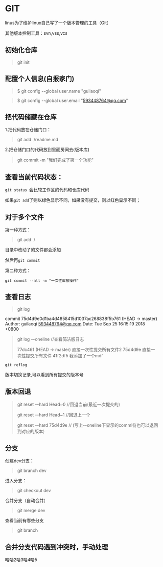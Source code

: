 # GIT

linus为了维护linux自己写了一个版本管理的工具（Git）

其他版本控制工具：svn,vss,vcs 

## 初始化仓库

> git init

## 配置个人信息(自报家门)

> $ git config --global user.name "guilaoqi"

> $ git config --global user.email "593448764@qq.com"

## 把代码储藏在仓库

1.把代码放在仓储门口：

> git add ./readme.md

2.把仓储门口的代码放到里面房间去(版本库)

> git commit -m "我们完成了第一个功能"

## 查看当前代码状态：

`git status `会比较工作区的代码和仓库代码

如果`git add`了则以绿色显示不同，如果没有提交，则以红色显示不同；

## 对于多个文件

第一种方式：

> git add ./

目录中改动了的文件都会添加

然后再`git commit`

第二种方式：

`git commit --all -m "一次性直接操作"`

## 查看日志

> git log

commit 75d4d9e0d1ba4d4858415d1037ac268838f5b761 (HEAD -> master)
Author: guilaoqi <593448764@qq.com>
Date:   Tue Sep 25 16:15:19 2018 +0800

> git log --oneline   //查看简洁版日志
>
> 77dc461 (HEAD -> master) 直接一次性提交所有文件2
> 75d4d9e 直接一次性提交所有文件
> 41f2df5 我添加了一个md“

`git reflog`

版本切换记录,可以看到所有提交的版本号

## 版本回退

> git reset --hard  Head~0 //回退当前(最近一次提交的)
>
> git reset --hard  Head~1 //回退上一个
>
> git reset --hard  75d4d9e // (写上--oneline下显示的commi符也可以退回到对应的版本)

## 分支

创建dev分支：

> git branch dev

进入分支：

> git checkout dev

合并分支（自动合并）

> git merge dev

查看当前有哪些分支

> git branch

## 合并分支代码遇到冲突时，手动处理

哈哈2哈3哈4哈5